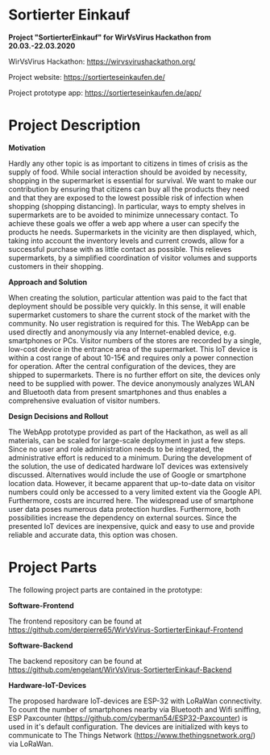 # Sortierter Einkauf
**Project "SortierterEinkauf" for WirVsVirus Hackathon from 20.03.-22.03.2020**

WirVsVirus Hackathon: https://wirvsvirushackathon.org/

Project website: https://sortierteseinkaufen.de/

Project prototype app: https://sortierteseinkaufen.de/app/

# Project Description

**Motivation**

Hardly any other topic is as important to citizens in times of crisis as the supply of food. While social interaction should be avoided by necessity, shopping in the supermarket is essential for survival. 
We want to make our contribution by ensuring that citizens can buy all the products they need and that they are exposed to the lowest possible risk of infection when shopping (shopping distancing). In particular, ways to empty shelves in supermarkets are to be avoided to minimize unnecessary contact. To achieve these goals we offer a web app where a user can specify the products he needs. Supermarkets in the vicinity are then displayed, which, taking into account the inventory levels and current crowds, allow for a successful purchase with as little contact as possible. This relieves supermarkets, by a simplified coordination of visitor volumes and supports customers in their shopping.

**Approach and Solution**

When creating the solution, particular attention was paid to the fact that deployment should be possible very quickly. In this sense, it will enable supermarket customers to share the current stock of the market with the community. No user registration is required for this. The WebApp can be used directly and anonymously via any Internet-enabled device, e.g. smartphones or PCs.
Visitor numbers of the stores are recorded by a single, low-cost device in the entrance area of the supermarket. This IoT device is within a cost range of about 10-15€ and requires only a power connection for operation. After the central configuration of the devices, they are shipped to supermarkets. There is no further effort on site, the devices only need to be supplied with power. The device anonymously analyzes WLAN and Bluetooth data from present smartphones and thus enables a comprehensive evaluation of visitor numbers.

**Design Decisions and Rollout**

The WebApp prototype provided as part of the Hackathon, as well as all materials, can be scaled for large-scale deployment in just a few steps. Since no user and role administration needs to be integrated, the administrative effort is reduced to a minimum.
During the development of the solution, the use of dedicated hardware IoT devices was extensively discussed. Alternatives would include the use of Google or smartphone location data. However, it became apparent that up-to-date data on visitor numbers could only be accessed to a very limited extent via the Google API. Furthermore, costs are incurred here. The widespread use of smartphone user data poses numerous data protection hurdles. Furthermore, both possibilities increase the dependency on external sources. Since the presented IoT devices are inexpensive, quick and easy to use and provide reliable and accurate data, this option was chosen.

# Project Parts

The following project parts are contained in the prototype:

**Software-Frontend**

The frontend repository can be found at https://github.com/derpierre65/WirVsVirus-SortierterEinkauf-Frontend

**Software-Backend**

The backend repository can be found at https://github.com/engelant/WirVsVirus-SortierterEinkauf-Backend

**Hardware-IoT-Devices**

The proposed hardware IoT-devices are ESP-32 with LoRaWan connectivity.
To count the number of smartphones nearby via Bluetooth and Wifi sniffing, ESP Paxcounter (https://github.com/cyberman54/ESP32-Paxcounter) is used in it's default configuration. The devices are initialized with keys to communicate to The Things Network (https://www.thethingsnetwork.org/) via LoRaWan.

